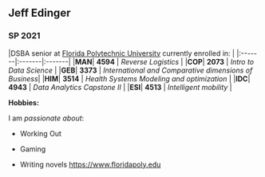 ## Jeff Edinger

### SP 2021

|DSBA senior at [Florida Polytechnic University](https://www.floridapoly.edu) currently enrolled in: |
|:-------|:-------|:-------|
|**MAN**| **4594** | _Reverse Logistics_ |
|**COP**| **2073** | _Intro to Data Science_ |
|**GEB**| **3373** | _International and Comparative dimensions of Business_|
|**HIM**| **3514** | _Health Systems Modeling and optimization_ |
|**IDC**| **4943** | _Data Analytics Capstone II_ |
|**ESI**| **4513** | _Intelligent mobility_ |

**Hobbies:**

I am _passionate about_: 

- Working Out

- Gaming

- Writing novels <https://www.floridapoly.edu>
